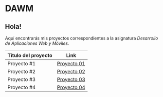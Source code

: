 # DAWM
## Hola! 
Aquí encontrarás mis proyectos correspondientes a la asignatura *Desarrollo de Aplicaciones Web y Móviles.* 

| Título del proyecto  | Link  |   
| -------------------- |-------|
|  Proyecto #1 | [Proyecto 01](https://gsysdawm.web.app)  | 
|  Proyecto #2 | [Proyecto 02](https://github.com/glorona/DAWM/tree/main/proyecto02)  | 
|  Proyecto #3 | [Proyecto 03](https://github.com/glorona/DAWM/tree/main/proyecto03)  | 
|  Proyecto #4 | [Proyecto 04](https://github.com/glorona/DAWM/tree/main/proyecto04)  | 
